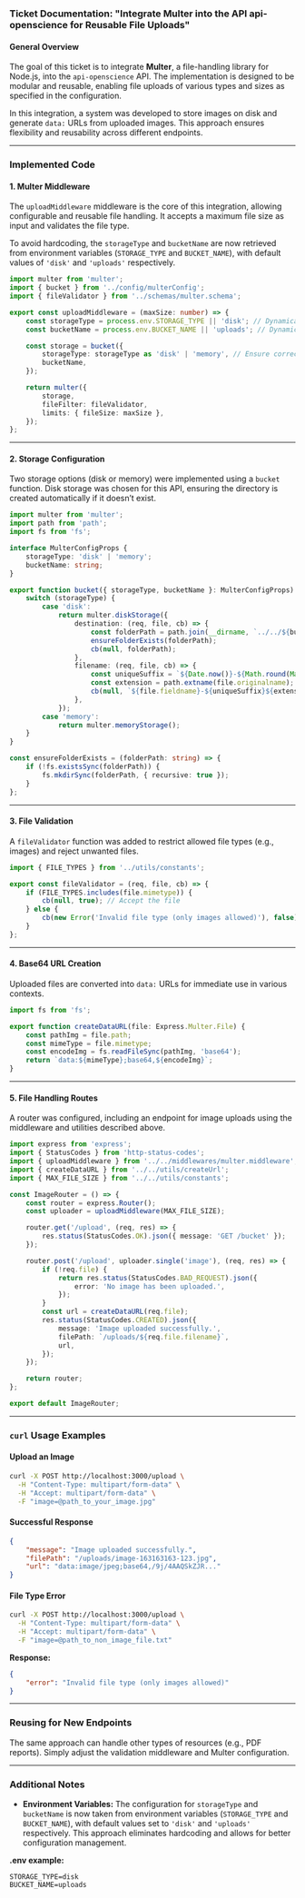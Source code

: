 ### **Ticket Documentation: "Integrate Multer into the API api-openscience for Reusable File Uploads"**

#### **General Overview**
The goal of this ticket is to integrate **Multer**, a file-handling library for Node.js, into the `api-openscience` API. The implementation is designed to be modular and reusable, enabling file uploads of various types and sizes as specified in the configuration.

In this integration, a system was developed to store images on disk and generate `data:` URLs from uploaded images. This approach ensures flexibility and reusability across different endpoints.

---

### **Implemented Code**

#### 1. **Multer Middleware**
The `uploadMiddleware` middleware is the core of this integration, allowing configurable and reusable file handling. It accepts a maximum file size as input and validates the file type. 

To avoid hardcoding, the `storageType` and `bucketName` are now retrieved from environment variables (`STORAGE_TYPE` and `BUCKET_NAME`), with default values of `'disk'` and `'uploads'` respectively.

```typescript
import multer from 'multer';
import { bucket } from '../config/multerConfig';
import { fileValidator } from '../schemas/multer.schema';

export const uploadMiddleware = (maxSize: number) => {
    const storageType = process.env.STORAGE_TYPE || 'disk'; // Dynamically from env
    const bucketName = process.env.BUCKET_NAME || 'uploads'; // Dynamically from env

    const storage = bucket({
        storageType: storageType as 'disk' | 'memory', // Ensure correct type
        bucketName,
    });

    return multer({
        storage,
        fileFilter: fileValidator,
        limits: { fileSize: maxSize },
    });
};
```

---

#### 2. **Storage Configuration**
Two storage options (disk or memory) were implemented using a `bucket` function. Disk storage was chosen for this API, ensuring the directory is created automatically if it doesn’t exist.

```typescript
import multer from 'multer';
import path from 'path';
import fs from 'fs';

interface MulterConfigProps {
    storageType: 'disk' | 'memory';
    bucketName: string;
}

export function bucket({ storageType, bucketName }: MulterConfigProps) {
    switch (storageType) {
        case 'disk':
            return multer.diskStorage({
                destination: (req, file, cb) => {
                    const folderPath = path.join(__dirname, `../../${bucketName}`);
                    ensureFolderExists(folderPath);
                    cb(null, folderPath);
                },
                filename: (req, file, cb) => {
                    const uniqueSuffix = `${Date.now()}-${Math.round(Math.random() * 1e9)}`;
                    const extension = path.extname(file.originalname);
                    cb(null, `${file.fieldname}-${uniqueSuffix}${extension}`);
                },
            });
        case 'memory':
            return multer.memoryStorage();
    }
}

const ensureFolderExists = (folderPath: string) => {
    if (!fs.existsSync(folderPath)) {
        fs.mkdirSync(folderPath, { recursive: true });
    }
};
```

---

#### 3. **File Validation**
A `fileValidator` function was added to restrict allowed file types (e.g., images) and reject unwanted files.

```typescript
import { FILE_TYPES } from '../utils/constants';

export const fileValidator = (req, file, cb) => {
    if (FILE_TYPES.includes(file.mimetype)) {
        cb(null, true); // Accept the file
    } else {
        cb(new Error('Invalid file type (only images allowed)'), false);
    }
};
```

---

#### 4. **Base64 URL Creation**
Uploaded files are converted into `data:` URLs for immediate use in various contexts.

```typescript
import fs from 'fs';

export function createDataURL(file: Express.Multer.File) {
    const pathImg = file.path;
    const mimeType = file.mimetype;
    const encodeImg = fs.readFileSync(pathImg, 'base64');
    return `data:${mimeType};base64,${encodeImg}`;
}
```

---

#### 5. **File Handling Routes**
A router was configured, including an endpoint for image uploads using the middleware and utilities described above.

```typescript
import express from 'express';
import { StatusCodes } from 'http-status-codes';
import { uploadMiddleware } from '../../middlewares/multer.middleware';
import { createDataURL } from '../../utils/createUrl';
import { MAX_FILE_SIZE } from '../../utils/constants';

const ImageRouter = () => {
    const router = express.Router();
    const uploader = uploadMiddleware(MAX_FILE_SIZE);

    router.get('/upload', (req, res) => {
        res.status(StatusCodes.OK).json({ message: 'GET /bucket' });
    });

    router.post('/upload', uploader.single('image'), (req, res) => {
        if (!req.file) {
            return res.status(StatusCodes.BAD_REQUEST).json({
                error: 'No image has been uploaded.',
            });
        }
        const url = createDataURL(req.file);
        res.status(StatusCodes.CREATED).json({
            message: 'Image uploaded successfully.',
            filePath: `/uploads/${req.file.filename}`,
            url,
        });
    });

    return router;
};

export default ImageRouter;
```

---

### **`curl` Usage Examples**

#### **Upload an Image**
```bash
curl -X POST http://localhost:3000/upload \
  -H "Content-Type: multipart/form-data" \
  -H "Accept: multipart/form-data" \
  -F "image=@path_to_your_image.jpg"
```

#### **Successful Response**
```json
{
    "message": "Image uploaded successfully.",
    "filePath": "/uploads/image-163163163-123.jpg",
    "url": "data:image/jpeg;base64,/9j/4AAQSkZJR..."
}
```

#### **File Type Error**
```bash
curl -X POST http://localhost:3000/upload \
  -H "Content-Type: multipart/form-data" \
  -H "Accept: multipart/form-data" \
  -F "image=@path_to_non_image_file.txt"
```

**Response:**
```json
{
    "error": "Invalid file type (only images allowed)"
}
```

---

### **Reusing for New Endpoints**
The same approach can handle other types of resources (e.g., PDF reports). Simply adjust the validation middleware and Multer configuration.

---

### **Additional Notes**
- **Environment Variables:** The configuration for `storageType` and `bucketName` is now taken from environment variables (`STORAGE_TYPE` and `BUCKET_NAME`), with default values set to `'disk'` and `'uploads'` respectively. This approach eliminates hardcoding and allows for better configuration management.
  
**.env example:**
```plaintext
STORAGE_TYPE=disk
BUCKET_NAME=uploads
```